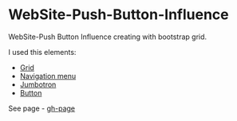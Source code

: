 # WebSite-Push-Button-Influence
WebSite-Push Button Influence creating with bootstrap grid.

I used this elements: 
* [Grid](http://getbootstrap.com/css/#grid)
* [Navigation menu](http://getbootstrap.com/components/#navbar)
* [Jumbotron](http://getbootstrap.com/components/#jumbotron)
* [Button](http://getbootstrap.com/components/#btn-groups)

See page - [gh-page](https://slasherio.github.io/WebSite-Push-Button-Influence/)
